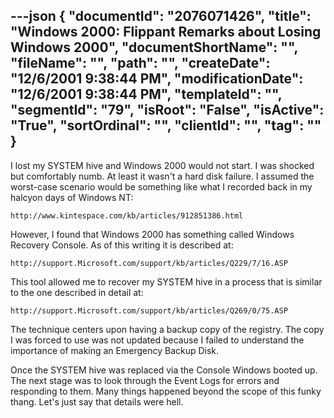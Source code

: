 ---json
{
  "documentId": "2076071426",
  "title": "Windows 2000: Flippant Remarks about Losing Windows 2000",
  "documentShortName": "",
  "fileName": "",
  "path": "",
  "createDate": "12/6/2001 9:38:44 PM",
  "modificationDate": "12/6/2001 9:38:44 PM",
  "templateId": "",
  "segmentId": "79",
  "isRoot": "False",
  "isActive": "True",
  "sortOrdinal": "",
  "clientId": "",
  "tag": ""
}
---

I lost my SYSTEM hive and Windows 2000 would not start. I was shocked but comfortably numb. At least it wasn't a hard disk failure. I assumed the worst-case scenario would be something like what I recorded back in my halcyon days of Windows NT:

    http://www.kintespace.com/kb/articles/912851386.html

However, I found that Windows 2000 has something called Windows Recovery Console. As of this writing it is described at:

    http://support.Microsoft.com/support/kb/articles/Q229/7/16.ASP

This tool allowed me to recover my SYSTEM hive in a process that is similar to the one described in detail at:

    http://support.Microsoft.com/support/kb/articles/Q269/0/75.ASP

The technique centers upon having a backup copy of the registry. The copy I was forced to use was not updated because I failed to understand the importance of making an Emergency Backup Disk.

Once the SYSTEM hive was replaced via the Console Windows booted up. The next stage was to look through the Event Logs for errors and responding to them. Many things happened beyond the scope of this funky thang. Let's just say that details were hell.
